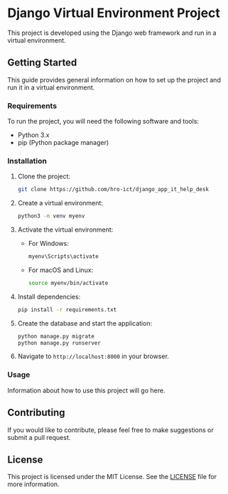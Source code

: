# Django Virtual Environment Project

This project is developed using the Django web framework and run in a virtual environment.

## Getting Started

This guide provides general information on how to set up the project and run it in a virtual environment.

### Requirements

To run the project, you will need the following software and tools:

- Python 3.x
- pip (Python package manager)

### Installation

1. Clone the project:

    ```bash
    git clone https://github.com/hro-ict/django_app_it_help_desk
    ```

2. Create a virtual environment:

    ```bash
    python3 -m venv myenv
    ```

3. Activate the virtual environment:

    - For Windows:

        ```bash
        myenv\Scripts\activate
        ```

    - For macOS and Linux:

        ```bash
        source myenv/bin/activate
        ```

4. Install dependencies:

    ```bash
    pip install -r requirements.txt
    ```

5. Create the database and start the application:

    ```bash
    python manage.py migrate
    python manage.py runserver
    ```

6. Navigate to `http://localhost:8000` in your browser.

### Usage

Information about how to use this project will go here.

## Contributing

If you would like to contribute, please feel free to make suggestions or submit a pull request.

## License

This project is licensed under the MIT License. See the [LICENSE](LICENSE) file for more information.
